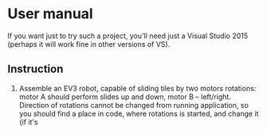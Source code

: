 # User manual
If you want just to try such a project, you'll need just a Visual Studio 2015 (perhaps it will work fine in other versions of VS).
## Instruction
1. Assemble an EV3 robot, capable of sliding tiles by two motors rotations: motor A should perform slides up and down, motor B – left/right. Direction of rotations cannot be changed from running application, so you should find a place in code, where rotations is started, and change it (if it's 
